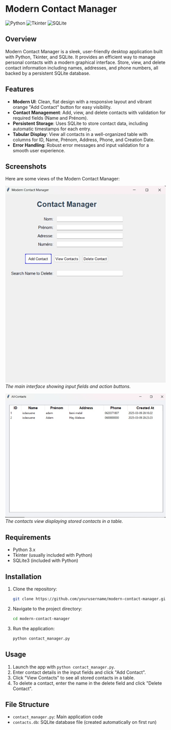 

# Modern Contact Manager

![Python](https://img.shields.io/badge/Python-3.x-blue.svg)
![Tkinter](https://img.shields.io/badge/Tkinter-GUI-green.svg)
![SQLite](https://img.shields.io/badge/SQLite-Database-lightgrey.svg)

## Overview

Modern Contact Manager is a sleek, user-friendly desktop application built with Python, Tkinter, and SQLite. It provides an efficient way to manage personal contacts with a modern graphical interface. Store, view, and delete contact information including names, addresses, and phone numbers, all backed by a persistent SQLite database.

## Features

- **Modern UI**: Clean, flat design with a responsive layout and vibrant orange "Add Contact" button for easy visibility.
- **Contact Management**: Add, view, and delete contacts with validation for required fields (Name and Prénom).
- **Persistent Storage**: Uses SQLite to store contact data, including automatic timestamps for each entry.
- **Tabular Display**: View all contacts in a well-organized table with columns for ID, Name, Prénom, Address, Phone, and Creation Date.
- **Error Handling**: Robust error messages and input validation for a smooth user experience.

## Screenshots

Here are some views of the Modern Contact Manager:

![Main Window](./asset/iimage1.jpg)
*The main interface showing input fields and action buttons.*

![Contacts View](./asset/image3.jpg)
*The contacts view displaying stored contacts in a table.*
## Requirements

- Python 3.x
- Tkinter (usually included with Python)
- SQLite3 (included with Python)

## Installation

1. Clone the repository:
   ```bash
   git clone https://github.com/yourusername/modern-contact-manager.git
   ```
2. Navigate to the project directory:
   ```bash
   cd modern-contact-manager
   ```
3. Run the application:
   ```bash
   python contact_manager.py
   ```

## Usage

1. Launch the app with `python contact_manager.py`.
2. Enter contact details in the input fields and click "Add Contact".
3. Click "View Contacts" to see all stored contacts in a table.
4. To delete a contact, enter the name in the delete field and click "Delete Contact".

## File Structure

- `contact_manager.py`: Main application code
- `contacts.db`: SQLite database file (created automatically on first run)

